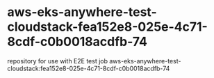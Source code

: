 # aws-eks-anywhere-test-cloudstack-fea152e8-025e-4c71-8cdf-c0b0018acdfb-74
repository for use with E2E test job aws-eks-anywhere-test-cloudstack:fea152e8-025e-4c71-8cdf-c0b0018acdfb-74
